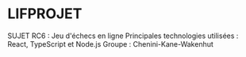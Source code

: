 # LIFPROJET
SUJET RC6 : Jeu d'échecs en ligne
Principales technologies utilisées : React, TypeScript et Node.js
Groupe : Chenini-Kane-Wakenhut
